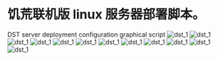 # 饥荒联机版 linux 服务器部署脚本。
DST server deployment configuration graphical script
![](https://www.g-glory-n.top/wp-content/uploads/2020/07/dst_1.png "dst_1")
![](https://www.g-glory-n.top/wp-content/uploads/2020/07/dst_2.png "dst_1")
![](https://www.g-glory-n.top/wp-content/uploads/2020/07/dst_12.png "dst_1")
![](https://www.g-glory-n.top/wp-content/uploads/2020/07/dst_3.png "dst_1")
![](https://www.g-glory-n.top/wp-content/uploads/2020/07/dst_4.png "dst_1")
![](https://www.g-glory-n.top/wp-content/uploads/2020/07/dst_5.png "dst_1")
![](https://www.g-glory-n.top/wp-content/uploads/2020/07/dst_6.png "dst_1")
![](https://www.g-glory-n.top/wp-content/uploads/2020/07/dst_7.png "dst_1")
![](https://www.g-glory-n.top/wp-content/uploads/2020/07/dst_8.png "dst_1")
![](https://www.g-glory-n.top/wp-content/uploads/2020/07/dst_9.png "dst_1")
![](https://www.g-glory-n.top/wp-content/uploads/2020/07/dst_10.png "dst_1")
![](https://www.g-glory-n.top/wp-content/uploads/2020/07/dst_11.png "dst_1")


